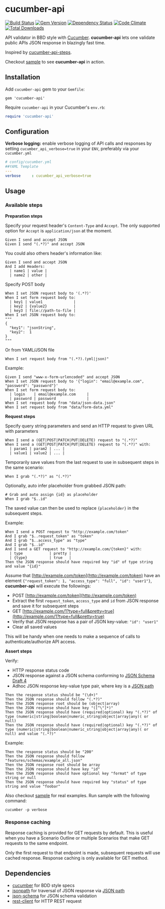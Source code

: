 # cucumber-api
[![Build Status](https://travis-ci.org/hidroh/cucumber-api.svg?branch=master)](https://travis-ci.org/hidroh/cucumber-api) [![Gem Version](https://badge.fury.io/rb/cucumber-api.svg)](http://badge.fury.io/rb/cucumber-api) [![Dependency Status](https://gemnasium.com/hidroh/cucumber-api.svg)](https://gemnasium.com/hidroh/cucumber-api)
 [![Code Climate](https://codeclimate.com/github/hidroh/cucumber-api/badges/gpa.svg)](https://codeclimate.com/github/hidroh/cucumber-api) [![Total Downloads](http://ruby-gem-downloads-badge.herokuapp.com/cucumber-api?type=total)](https://rubygems.org/gems/cucumber-api)

API validator in BBD style with [Cucumber](https://cukes.info/). **cucumber-api** lets one validate public APIs JSON response in blazingly fast time.

Inspired by [cucumber-api-steps](https://github.com/jayzes/cucumber-api-steps).

Checkout [sample](/features/sample.feature) to see **cucumber-api** in action.

## Installation

Add `cucumber-api` gem to your `Gemfile`:

    gem 'cucumber-api'

Require `cucumber-api` in your Cucumber's `env.rb`:

```ruby
require 'cucumber-api'
```

## Configuration

**Verbose logging:** enable verbose logging of API calls and responses by setting `cucumber_api_verbose=true` in your `ENV`, preferably via your `cucumber.yml`

```yaml
# config/cucumber.yml
##YAML Template
---
verbose     : cucumber_api_verbose=true
```

## Usage

### Available steps

**Preparation steps**

Specify your request header's `Content-Type` and `Accept`. The only supported option for `Accept` is `application/json` at the moment.

```gherkin
Given I send and accept JSON
Given I send "(.*?)" and accept JSON
```

You could also others header's information like:

```gherkin
Given I send and accept JSON
And I add Headers:
  | name1 | value |
  | name2 | other |  
```

Specify POST body

```gherkin
When I set JSON request body to '(.*?)'
When I set form request body to:
  | key1 | value1              |
  | key2 | {value2}            |
  | key3 | file://path-to-file |
When I set JSON request body to:
"""
{
  "key1": "jsonString",
  "key2":  1
}
"""
```

Or from YAML/JSON file

```gherkin
When I set request body from "(.*?).(yml|json)"
```

Example:

```Gherkin
Given I send "www-x-form-urlencoded" and accept JSON
When I set JSON request body to '{"login": "email@example.com", "password": "password"}'
When I set form request body to:
  | login    | email@example.com     |
  | password | password              |
When I set request body from "data/json-data.json"
When I set request body from "data/form-data.yml"
```

**Request steps**

Specify query string parameters and send an HTTP request to given URL with parameters

```gherkin
When I send a (GET|POST|PATCH|PUT|DELETE) request to "(.*?)"
When I send a (GET|POST|PATCH|PUT|DELETE) request to "(.*?)" with:
  | param1 | param2 | ... |
  | value1 | value2 | ... |
```

Temporarily save values from the last request to use in subsequent steps in the same scenario:

```gherkin
When I grab "(.*?)" as "(.*?)"
```

Optionally, auto infer placeholder from grabbed JSON path:

```gherkin
# Grab and auto assign {id} as placeholder
When I grab "$..id"
```

The saved value can then be used to replace `{placeholder}` in the subsequent steps.

Example:

```gherkin
When I send a POST request to "http://example.com/token"
And I grab "$..request_token" as "token"
And I grab "$..access_type" as "type"
And I grab "$..id"
And I send a GET request to "http://example.com/{token}" with:
  | type            | pretty |
  | {type}          | true   |
Then the JSON response should have required key "id" of type string and value "{id}"
```

Assume that [http://example.com/token](http://example.com/token) have an element `{"request_token": 1, "access_type": "full", "id": "user1"}`, **cucumber-api** will execute the followings:

* POST [http://example.com/token](http://example.com/token)
* Extract the first `request_token`, `access_type` and `id` from JSON response and save it for subsequent steps
* GET [http://example.com/1?type=full&pretty=true](http://example.com/1?type=full&pretty=true)
* Verify that JSON response has a pair of JSON key-value: `"id": "user1"`
* Clear all saved values

This will be handy when one needs to make a sequence of calls to authenticate/authorize API access.

**Assert steps**

Verify:
* HTTP response status code
* JSON response against a JSON schema conforming to [JSON Schema Draft 4](http://tools.ietf.org/html/draft-zyp-json-schema-04)
* Adhoc JSON response key-value type pair, where key is a [JSON path](http://goessner.net/articles/JsonPath/)

```gherkin
Then the response status should be "(\d+)"
Then the JSON response should follow "(.*?)"
Then the JSON response root should be (object|array)
Then the JSON response should have key "([^\"]*)"
Then the JSON response should have (required|optional) key "(.*?)" of type (numeric|string|boolean|numeric_string|object|array|any)( or null)
Then the JSON response should have (required|optional) key "(.*?)" of type (numeric|string|boolean|numeric_string|object|array|any)( or null) and value "(.*?)"
```

Example:

```gherkin
Then the response status should be "200"
Then the JSON response should follow "features/schemas/example_all.json"
Then the JSON response root should be array
Then the JSON response should have key "id"
Then the JSON response should have optional key "format" of type string or null
Then the JSON response should have required key "status" of type string and value "foobar"
```

Also checkout [sample](/features/sample.feature) for real examples. Run sample with the following command:

```
cucumber -p verbose
```

### Response caching

Response caching is provided for GET requests by default. This is useful when you have a Scenario Outline or multiple Scenarios that make GET requests to the same endpoint.

Only the first request to that endpoint is made, subsequent requests will use cached response. Response caching is only available for GET method.

## Dependencies
* [cucumber](https://github.com/cucumber/cucumber) for BDD style specs
* [jsonpath](https://github.com/joshbuddy/jsonpath) for traversal of JSON response via [JSON path](http://goessner.net/articles/JsonPath/)
* [json-schema](https://github.com/ruby-json-schema/json-schema) for JSON schema validation
* [rest-client](https://github.com/rest-client/rest-client) for HTTP REST request
